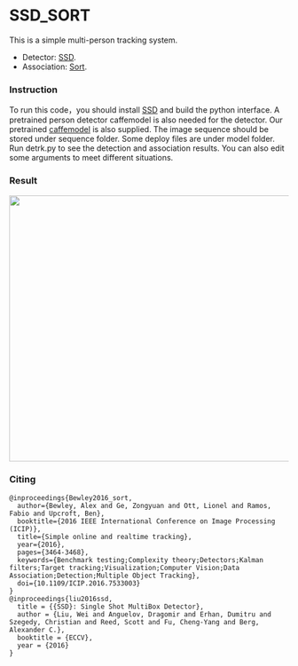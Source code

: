 # SSD_SORT
This is a simple multi-person tracking system.<br>
* Detector:  [SSD](https://github.com/weiliu89/caffe/tree/ssd).<br>
* Association:  [Sort](https://github.com/abewley/sort).<br>

### Instruction

To run this code，you should install [SSD](https://github.com/weiliu89/caffe/tree/ssd) and build the python interface. A pretrained person detector caffemodel is also needed for the detector. Our pretrained [caffemodel](https://jbox.sjtu.edu.cn/l/cuaFUs) is also supplied. The image sequence should be stored under sequence folder. Some deploy files are under model folder. Run detrk.py to see the detection and association results. You can also edit some arguments to meet different situations.

### Result
<div align=center><img width="640" height="480" src="https://raw.githubusercontent.com/SpyderXu/ssd_sort/master/example.png"/></div>


### Citing


    @inproceedings{Bewley2016_sort,
      author={Bewley, Alex and Ge, Zongyuan and Ott, Lionel and Ramos, Fabio and Upcroft, Ben},
      booktitle={2016 IEEE International Conference on Image Processing (ICIP)},
      title={Simple online and realtime tracking},
      year={2016},
      pages={3464-3468},
      keywords={Benchmark testing;Complexity theory;Detectors;Kalman filters;Target tracking;Visualization;Computer Vision;Data Association;Detection;Multiple Object Tracking},
      doi={10.1109/ICIP.2016.7533003}
    }
    @inproceedings{liu2016ssd,
      title = {{SSD}: Single Shot MultiBox Detector},
      author = {Liu, Wei and Anguelov, Dragomir and Erhan, Dumitru and Szegedy, Christian and Reed, Scott and Fu, Cheng-Yang and Berg, Alexander C.},
      booktitle = {ECCV},
      year = {2016}
    }

